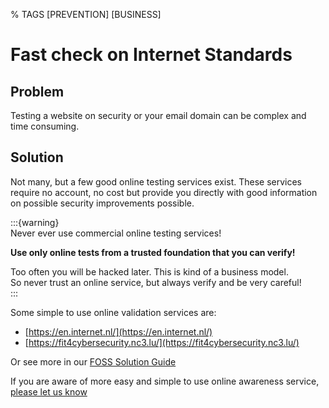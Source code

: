 % TAGS [PREVENTION] [BUSINESS]

# Fast check on Internet Standards

## Problem 

Testing a website on security or your email domain can be complex and time consuming.

## Solution 

Not many, but a few good online testing services exist. These services require no account, no cost but provide you directly with good information on possible security improvements possible.

:::{warning}  
Never ever use commercial online testing services! 

**Use only online tests from a trusted foundation that you can verify!**

Too often you will be hacked later. This is kind of a business model.  
So never trust an online service, but always verify and be very careful!  
::: 

Some simple to use online validation services are:

- [https://en.internet.nl/](https://en.internet.nl/)   
- [https://fit4cybersecurity.nc3.lu/](https://fit4cybersecurity.nc3.lu/) 

Or see more in our [FOSS Solution Guide]([https://nocomplexity.com/documents/securitysolutions/intro.html](https://nocomplexity.com/documents/securitysolutions/intro.html) )

If you are aware of more easy and simple to use online awareness service, [please let us know](https://nocomplexity.com/documents/securitysolutions/contribute.html)


